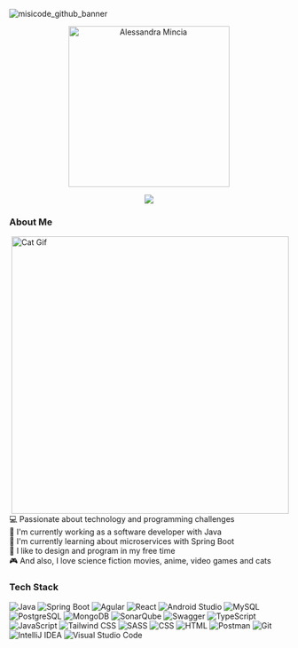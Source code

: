 <!-- BANNER -->
![misicode_github_banner][github-banner-link]


<!-- INTRODUCTION -->
<p align="center">
  <a href="https://github.com/misicode">
    <img src="https://github.com/misicode/misicode/assets/88341114/2f1d703e-9357-4005-8d19-8a2c97799638" alt="Alessandra Mincia" width=290 />
  </a>
</p>
<p align="center">
  <!-- Typing SVG by DenverCoder1 - https://github.com/DenverCoder1/readme-typing-svg -->
  <a href="https://readme-typing-svg.demolab.com/demo/">
    <img src="https://readme-typing-svg.demolab.com?font=Roboto&center=true&duration=3000&pause=1000&color=D63FFF&random=false&width=435&height=30&lines=A+software+engineer;A+developer+and+designer;A+catlover" />
  </a>
</p>


<!-- ABOUT ME -->
### About Me

<img alt="Cat Gif" src="https://i.pinimg.com/originals/19/b2/8c/19b28c8372aaec65623f7ee7332e74be.gif" align="right" width=500 />

💻 Passionate about technology and programming challenges <br>
💼 I'm currently working as a software developer with Java <br>
📖 I'm currently learning about microservices with Spring Boot <br>
🌸 I like to design and program in my free time <br>
🎮 And also, I love science fiction movies, anime, video games and cats


<!-- TECH STACK -->
### Tech Stack

![Java][java-badge]
![Spring Boot][spring-boot-badge]
![Agular][angular-badge]
![React][react-badge]
![Android Studio][android-studio-badge]
![MySQL][mysql-badge]
![PostgreSQL][postgresql-badge]
![MongoDB][mongodb-badge]
![SonarQube][sonarqube-badge]
![Swagger][swagger-badge]
![TypeScript][typescript-badge]
![JavaScript][javascript-badge]
![Tailwind CSS][tailwind-css-badge]
![SASS][sass-badge]
![CSS][css-badge]
![HTML][html-badge]
![Postman][postman-badge]
![Git][git-badge]
![IntelliJ IDEA][intellij-idea-badge]
![Visual Studio Code][visual-studio-code-badge]


<!-- MARKDOWN LINKS -->
[github-banner-link]: https://github.com/misicode/misicode/assets/88341114/65510c69-ce00-46ba-aa01-82efe869f92b
[java-badge]: https://img.shields.io/badge/Java-ED8B00?logo=openjdk&logoColor=orange&color=%231F1C31
[spring-boot-badge]: https://img.shields.io/badge/Spring_Boot-F2F4F9?logo=spring-boot&color=%231F1C31
[angular-badge]: https://img.shields.io/badge/Angular-%23DD0031.svg?logo=angular&logoColor=red&color=%231F1C31
[react-badge]: https://img.shields.io/badge/React-%2320232a.svg?logo=react&logoColor=%2361DAFB&color=%231F1C31
[android-studio-badge]: https://img.shields.io/badge/Android%20Studio-3DDC84.svg?logo=android-studio&color=%231F1C31
[mysql-badge]: https://img.shields.io/badge/MySQL-%2300f.svg?logo=mysql&color=%231F1C31
[postgresql-badge]: https://img.shields.io/badge/PostgreSQL-%23316192.svg?logo=postgresql&color=%231F1C31
[mongodb-badge]: https://img.shields.io/badge/MongoDB-%234ea94b.svg?logo=mongodb&color=%231F1C31
[sonarqube-badge]: https://img.shields.io/badge/SonarQube-black?logo=sonarqube&logoColor=4E9BCD&color=%231F1C31
[swagger-badge]: https://img.shields.io/badge/-Swagger-%23Clojure?logo=swagger&color=%231F1C31
[typescript-badge]: https://img.shields.io/badge/Typescript-%23007ACC.svg?logo=typescript&color=%231F1C31
[javascript-badge]: https://img.shields.io/badge/Javascript-%23323330.svg?logo=javascript&logoColor=%23F7DF1E&color=%231F1C31
[tailwind-css-badge]: https://img.shields.io/badge/Tailwind%20CSS-%2338B2AC.svg?logo=tailwind-css&color=%231F1C31
[sass-badge]: https://img.shields.io/badge/SASS-hotpink.svg?logo=SASS&color=%231F1C31
[css-badge]: https://img.shields.io/badge/CSS-%231572B6.svg?logo=css3&logoColor=blue&color=%231F1C31
[html-badge]: https://img.shields.io/badge/HTML-%23E34F26.svg?logo=html5&color=%231F1C31
[postman-badge]: https://img.shields.io/badge/Postman-FF6C37?logo=postman&color=%231F1C31
[git-badge]: https://img.shields.io/badge/Git-%23F05033.svg?logo=git&color=%231F1C31
[intellij-idea-badge]: https://img.shields.io/badge/IntelliJ%20IDEA-000000.svg?logo=intellij-idea&color=%231F1C31
[visual-studio-code-badge]: https://img.shields.io/badge/Visual%20Studio%20Code-0078d7.svg?logo=visual-studio-code&logoColor=blue&color=%231F1C31
